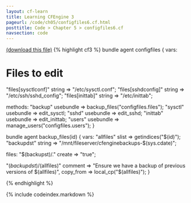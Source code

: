 ```yaml
---
layout: cf-learn
title: Learning CFEngine 3
pageurl: /code/ch05/configfiles6.cf.html
posttitle: Code > Chapter 5 > configfiles6.cf
navsection: code
---
```


[(download this file)](/src/ch05/configfiles6.cf)
{% highlight cf3 %}
bundle agent configfiles
{
 vars:  
   # Files to edit
   "files[sysctlconf]" string => "/etc/sysctl.conf";
   "files[sshdconfig]" string => "/etc/ssh/sshd_config";
   "files[inittab]"    string => "/etc/inittab";
   

 methods:
   "backup"  usebundle => backup_files("configfiles.files");
   "sysctl"  usebundle => edit_sysctl;
   "sshd"    usebundle => edit_sshd;
   "inittab" usebundle => edit_inittab;
   "users"   usebundle => manage_users("configfiles.users");
}

bundle agent backup_files(id)
{
 vars:
   "allfiles"  slist => getindices("$(id)");
   "backupdst" string => "/mnt/fileserver/cfenginebackups-$(sys.cdate)";

 files:
   "$(backupst)/."
     create => "true";

   "$(backupdst)/$(allfiles)"
     comment => "Ensure we have a backup of previous versions of $(allfiles)",
     copy_from => local_cp("$(allfiles)");
}

{% endhighlight %}

{% include codeindex.markdown %}
